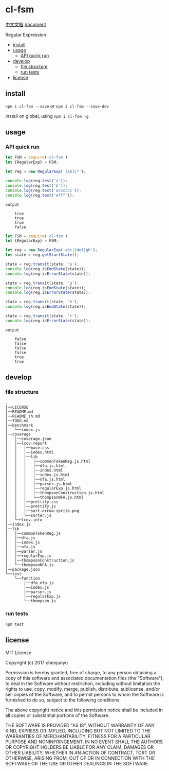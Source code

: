 # cl-fsm

[中文文档](./README_zh.md)   [document](./README.md)

Regular Expression
- [install](#install)
- [usage](#usage)
  * [API quick run](#api-quick-run)
- [develop](#develop)
  * [file structure](#file-structure)
  * [run tests](#run-tests)
- [license](#license)

## install

`npm i cl-fsm --save` or `npm i cl-fsm --save-dev`

Install on global, using `npm i cl-fsm -g`



## usage








### API quick run



```js
let FSM = require('cl-fsm')
let {RegularExp} = FSM;

let reg = new RegularExp('[ab]c*');

console.log(reg.test('a'));
console.log(reg.test('b'));
console.log(reg.test('acccccc'));
console.log(reg.test('efff'));
```

```
output

    true
    true
    true
    false

```



```js
let FSM = require('cl-fsm')
let {RegularExp} = FSM;

let reg = new RegularExp('abc|[def]gh');
let state = reg.getStartState();

state = reg.transit(state, 'e');
console.log(reg.isEndState(state));
console.log(reg.isErrorState(state));

state = reg.transit(state, 'g');
console.log(reg.isEndState(state));
console.log(reg.isErrorState(state));

state = reg.transit(state, 'h');
console.log(reg.isEndState(state));

state = reg.transit(state, 'r');
console.log(reg.isErrorState(state));
```

```
output

    false
    false
    false
    false
    true
    true

```


## develop

### file structure

```
.    
│──LICENSE    
│──README.md    
│──README_zh.md    
│──TODO.md    
│──benchmark    
│   └──index.js    
│──coverage    
│   │──coverage.json    
│   │──lcov-report    
│   │   │──base.css    
│   │   │──index.html    
│   │   │──lib    
│   │   │   │──commonTokenReg.js.html    
│   │   │   │──dfa.js.html    
│   │   │   │──index.html    
│   │   │   │──index.js.html    
│   │   │   │──nfa.js.html    
│   │   │   │──parser.js.html    
│   │   │   │──regularExp.js.html    
│   │   │   │──thompsonConstruction.js.html    
│   │   │   └──thompsonNFA.js.html    
│   │   │──prettify.css    
│   │   │──prettify.js    
│   │   │──sort-arrow-sprite.png    
│   │   └──sorter.js    
│   └──lcov.info    
│──index.js    
│──lib    
│   │──commonTokenReg.js    
│   │──dfa.js    
│   │──index.js    
│   │──nfa.js    
│   │──parser.js    
│   │──regularExp.js    
│   │──thompsonConstruction.js    
│   └──thompsonNFA.js    
│──package.json    
└──test    
    └──function    
        │──dfa_nfa.js    
        │──index.js    
        │──parser.js    
        │──regularExp.js    
        └──thompson.js     
```


### run tests

`npm test`

## license

MIT License

Copyright (c) 2017 chenjunyu

Permission is hereby granted, free of charge, to any person obtaining a copy
of this software and associated documentation files (the "Software"), to deal
in the Software without restriction, including without limitation the rights
to use, copy, modify, merge, publish, distribute, sublicense, and/or sell
copies of the Software, and to permit persons to whom the Software is
furnished to do so, subject to the following conditions:

The above copyright notice and this permission notice shall be included in all
copies or substantial portions of the Software.

THE SOFTWARE IS PROVIDED "AS IS", WITHOUT WARRANTY OF ANY KIND, EXPRESS OR
IMPLIED, INCLUDING BUT NOT LIMITED TO THE WARRANTIES OF MERCHANTABILITY,
FITNESS FOR A PARTICULAR PURPOSE AND NONINFRINGEMENT. IN NO EVENT SHALL THE
AUTHORS OR COPYRIGHT HOLDERS BE LIABLE FOR ANY CLAIM, DAMAGES OR OTHER
LIABILITY, WHETHER IN AN ACTION OF CONTRACT, TORT OR OTHERWISE, ARISING FROM,
OUT OF OR IN CONNECTION WITH THE SOFTWARE OR THE USE OR OTHER DEALINGS IN THE
SOFTWARE.
